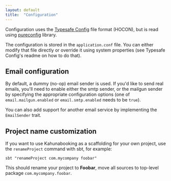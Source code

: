 ```yaml
---
layout: default
title:  "Configuration"
---
```


Configuration uses the [Typesafe Config](https://github.com/lightbend/config) file format (HOCON), but is read using [pureconfig](https://pureconfig.github.io) library.

The configuration is stored in the `application.conf` file. You can either modify that file directly or override it using system properties (see Typesafe Config's readme on how to do that).

## Email configuration

By default, a dummy (no-op) email sender is used. If you'd like to send real emails, you'll need to enable either the
smtp sender, or the mailgun sender by specifying the appropriate configuration options (one of `email.mailgun.enabled`
or `email.smtp.enabled` needs to be `true`).

You can also add support for another email service by implementing the `EmailSender` trait.

## Project name customization

If you want to use Kahunabooking as a scaffolding for your own project, use the `renameProject` command with sbt, for example:  

````
sbt "renameProject com.mycompany foobar"
````  

This should rename your project to **Foobar**, move all sources to top-level package `com.mycompany.foobar`.

